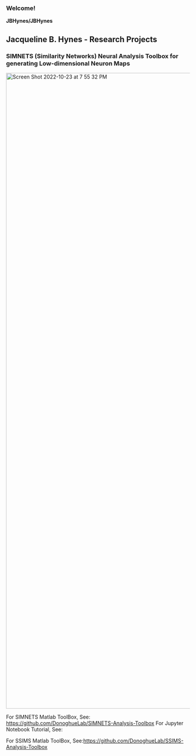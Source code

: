 ### Welcome! 
**JBHynes/JBHynes** 


## Jacqueline B. Hynes - Research Projects


### SIMNETS (Similarity Networks) Neural Analysis Toolbox for generating Low-dimensional Neuron Maps

<img width="1737" alt="Screen Shot 2022-10-23 at 7 55 32 PM" src="https://user-images.githubusercontent.com/29176759/197424575-b2c940d1-7b19-4b47-a9ef-6082f6e24fa8.png">

For SIMNETS Matlab ToolBox, See:  https://github.com/DonoghueLab/SIMNETS-Analysis-Toolbox
  For Jupyter Notebook Tutorial, See: 

For SSIMS Matlab ToolBox, See:https://github.com/DonoghueLab/SSIMS-Analysis-Toolbox

